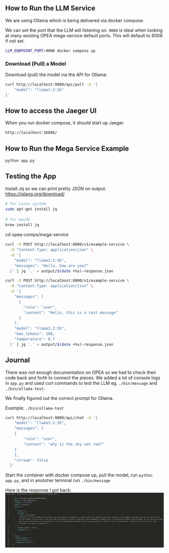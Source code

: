 ## How to Run the LLM Service

We are using Ollama which is being delivered via docker compose.

We can set the port that the LLM will listening on.
`9000` is ideal when looking at many existing OPEA mega-service default ports.
This will default to 8008 if not set.

```sh
LLM_ENDPOINT_PORT=9000 docker compose up
```

### Download (Pull) a Model

Download (pull) the model via the API for Ollama:

```bash
curl http://localhost:9000/api/pull -d '{
    "model": "llama3.2:1b"
}'
```

## How to access the Jaeger UI

When you run docker compose, it should start up Jaeger.

```sh
http://localhost:16686/
```

## How to Run the Mega Service Example

```sh
python app.py
```

## Testing the App

Install Jq so we can print pretty JSON on output.
https://jqlang.org/download/

```sh
# for Linux system
sudo apt-get install jq

# for macOS
brew install jq
```

cd opea-comps/mega-service

```sh
curl -X POST http://localhost:8000/v1/example-service \
  -H "Content-Type: application/json" \
  -d '{
    "model": "llama3.2:1b",
    "messages": "Hello, how are you?"
  }' | jq '.' > output/$(date +%s)-response.json
```

```sh
curl -X POST http://localhost:8000/v1/example-service \
  -H "Content-Type: application/json" \
  -d '{
    "messages": [
      {
        "role": "user",
        "content": "Hello, this is a test message"
      }
    ],
    "model": "llama3.2:1b",
    "max_tokens": 100,
    "temperature": 0.7
  }' | jq '.' > output/$(date +%s)-response.json
```

## Journal

There was not enough documentation on OPEA so we had to check their code back and forth to connect the pieces. We added a lot of console logs in `app.py` and used curl commands to test the LLM eg. `./bin/message` and `./bin/ollama-test`.

We finally figured out the correct prompt for Ollama.

Example: `./bin/ollama-test`

```sh
curl http://localhost:9000/api/chat -d '{
    "model": "llama3.2:1b",
    "messages": [
    {
        "role": "user",
        "content": "why is the sky not red?"
    }
    ],
    "stream": false
  }'
```

Start the container with docker compose up, pull the model, run `python app.py`, and in anotoher terminal run `./bin/message`

Here is the response I got back:
![OPEA Ollama response](/opea-comps/assets/opea-ollama-response.png)
